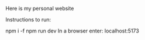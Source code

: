 Here is my personal website

Instructions to run:

npm i -f
npm run dev
In a browser enter: localhost:5173
